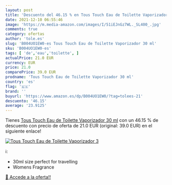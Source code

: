 ```yaml
---
layout: post
title: 'Descuento del 46.15 % en Tous Touch Eau de Toilette Vaporizador 3'
date: 2021-12-10 06:55:46
image: 'https://m.media-amazon.com/images/I/51iEJnGz7WL._SL400_.jpg'
comments: true
category: ofertas
author: 'tole.es'
slug: 'B004UO1EW0-es Tous Touch Eau de Toilette Vaporizador 30 ml'
sku: 'B004UO1EW0-es'
tags: [ 'de','eau','toilette', ]
actualPrice: 21.0 EUR
currency: EUR
price: 21.0
comparePrice: 39.0 EUR
prodname: 'Tous Touch Eau de Toilette Vaporizador 30 ml'
country: 'es'
flag: '🇪🇸'
brand: ''
buyurl: 'https://www.amazon.es/dp/B004UO1EW0/?tag=tolees-21'
descuento: '46.15'
average: '23.9125'
---
```


Tienes [Tous Touch Eau de Toilette Vaporizador 30 ml](https://www.amazon.es/dp/B004UO1EW0/?tag=tolees-21) con un 46.15 % de descuento con precio de oferta de 21.0 EUR (original: 39.0 EUR) en el siguiente enlace!

[![Tous Touch Eau de Toilette Vaporizador 3](https://m.media-amazon.com/images/I/51iEJnGz7WL._SL400_.jpg)](https://www.amazon.es/dp/B004UO1EW0/?tag=tolees-21)

ℹ️:

- 30ml size perfect for travelling
- Womens Fragrance

[🛒 Accede a la oferta!!](https://www.amazon.es/dp/B004UO1EW0/?tag=tolees-21)
